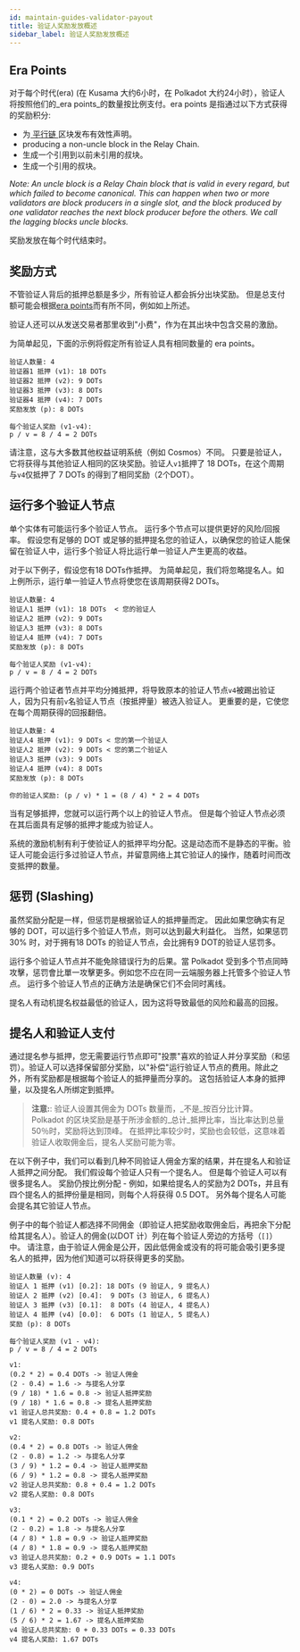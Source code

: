 ```yaml
---
id: maintain-guides-validator-payout
title: 验证人奖励发放概述
sidebar_label: 验证人奖励发放概述
---
```


## Era Points

对于每个时代(era) (在 Kusama 大约6小时，在 Polkadot 大约24小时），验证人将按照他们的_era points_的数量按比例支付。era points 是指通过以下方式获得的奖励积分:

- 为[ 平行链 ](learn-parachains)区块发布有效性声明。
- producing a non-uncle block in the Relay Chain.
- 生成一个引用到以前未引用的叔块。
- 生成一个引用的叔块。

_Note: An uncle block is a Relay Chain block that is valid in every regard, but which failed to become canonical. This can happen when two or more validators are block producers in a single slot, and the block produced by one validator reaches the next block producer before the others. We call the lagging blocks uncle blocks._

奖励发放在每个时代结束时。

## 奖励方式

不管验证人背后的抵押总额是多少，所有验证人都会拆分出块奖励。 但是总支付额可能会根据[era points](#era-points)而有所不同，例如如上所述。

验证人还可以从发送交易者那里收到"小费"，作为在其出块中包含交易的激励。

为简单起见，下面的示例将假定所有验证人具有相同数量的 era points。

```
验证人数量: 4
验证器1 抵押 (v1): 18 DOTs
验证器2 抵押 (v2): 9 DOTs
验证器3 抵押 (v3): 8 DOTs
验证器4 抵押 (v4): 7 DOTs
奖励发放 (p): 8 DOTs

每个验证人奖励 (v1-v4):
p / v = 8 / 4 = 2 DOTs
```

请注意，这与大多数其他权益证明系统（例如 Cosmos）不同。 只要是验证人，它将获得与其他验证人相同的区块奖励。验证人` v1 `抵押了 18 DOTs，在这个周期与` v4 `仅抵押了 7 DOTs 的得到了相同奖励（2个DOT）。

## 运行多个验证人节点

单个实体有可能运行多个验证人节点。 运行多个节点可以提供更好的风险/回报率。 假设您有足够的 DOT 或足够的抵押提名您的验证人，以确保您的验证人能保留在验证人中，运行多个验证人将比运行单一验证人产生更高的收益。

对于以下例子，假设您有18 DOTs作抵押。 为简单起见，我们将忽略提名人。如上例所示，运行单一验证人节点将使您在该周期获得2 DOTs。

```
验证人数量: 4
验证人1 抵押 (v1): 18 DOTs  < 您的验证人
验证人2 抵押 (v2): 9 DOTs
验证人3 抵押 (v3): 8 DOTs
验证人4 抵押 (v4): 7 DOTs
奖励发放 (p): 8 DOTs

每个验证人奖励 (v1-v4):
p / v = 8 / 4 = 2 DOTs
```

运行两个验证者节点并平均分摊抵押，将导致原本的验证人节点` v4 `被踢出验证人，因为只有前` v `名验证人节点（按抵押量）被选入验证人。 更重要的是，它使您在每个周期获得的回报翻倍。

```
验证人数量: 4
验证人4 抵押 (v1): 9 DOTs < 您的第一个验证人
验证人2 抵押 (v2): 9 DOTs < 您的第二个验证人
验证人3 抵押 (v3): 9 DOTs
验证人4 抵押 (v4): 8 DOTs
奖励发放 (p): 8 DOTs

你的验证人奖励: (p / v) * 1 = (8 / 4) * 2 = 4 DOTs
```

当有足够抵押，您就可以运行两个以上的验证人节点。 但是每个验证人节点必须在其后面具有足够的抵押才能成为验证人。

系统的激励机制有利于使验证人的抵押平均分配。这是动态而不是静态的平衡。验证人可能会运行多过验证人节点，并留意网络上其它验证人的操作，随着时间而改变抵押的数量。

## 惩罚 (Slashing)

虽然奖励分配是一样，但惩罚是根据验证人的抵押量而定。 因此如果您确实有足够的 DOT，可以运行多个验证人节点，则可以达到最大利益化。 当然，如果惩罚 30% 时，对于拥有18 DOTs 的验证人节点，会比拥有9 DOT的验证人惩罚多。

运行多个验证人节点并不能免除错误行为的后果。當 Polkadot 受到多个节点同時攻擊，惩罚會比單一攻擊更多。例如您不应在同一云端服务器上托管多个验证人节点。 运行多个验证人节点的正确方法是确保它们不会同时离线。

提名人有动机提名权益最低的验证人，因为这将导致最低的风险和最高的回报。

## 提名人和验证人支付

通过提名参与抵押，您无需要运行节点即可"投票"喜欢的验证人并分享奖励（和惩罚）。验证人可以选择保留部分奖励，以"补偿"运行验证人节点的费用。除此之外，所有奖励都是根据每个验证人的抵押量而分享的。 这包括验证人本身的抵押量，以及提名人所绑定到抵押。

> **注意:**: 验证人设置其佣金为 DOTs 数量而，_不是_按百分比计算。 Polkadot 的区块奖励是基于所涉金额的_总计_抵押比率，当比率达到总量50％时，奖励将达到顶峰。 在抵押比率较少时，奖励也会较低，这意味着验证人收取佣金后，提名人奖励可能为零。

在以下例子中，我们可以看到几种不同验证人佣金方案的结果，并在提名人和验证人抵押之间分配。 我们假设每个验证人只有一个提名人。 但是每个验证人可以有很多提名人。 奖励仍按比例分配 - 例如，如果给提名人的奖励为2 DOTs，并且有四个提名人的抵押份量是相同，则每个人将获得 0.5 DOT。 另外每个提名人可能会提名其它验证人节点。

例子中的每个验证人都选择不同佣金（即验证人把奖励收取佣金后，再把余下分配给其提名人）。验证人的佣金(以DOT 计）列在每个验证人旁边的方括号（` [] `）中。 请注意，由于验证人佣金是公开，因此低佣金或没有的将可能会吸引更多提名人的抵押，因为他们知道可以将获得更多的奖励。

```
验证人数量 (v): 4
验证人 1 抵押 (v1) [0.2]: 18 DOTs (9 验证人, 9 提名人)
验证人 2 抵押 (v2) [0.4]:  9 DOTs (3 验证人, 6 提名人)
验证人 3 抵押 (v3) [0.1]:  8 DOTs (4 验证人, 4 提名人)
验证人 4 抵押 (v4) [0.0]:  6 DOTs (1 验证人, 5 提名人)
奖励 (p): 8 DOTs

每个验证人奖励 (v1 - v4):
p / v = 8 / 4 = 2 DOTs

v1:
(0.2 * 2) = 0.4 DOTs -> 验证人佣金
(2 - 0.4) = 1.6 -> 与提名人分享
(9 / 18) * 1.6 = 0.8 -> 验证人抵押奖励
(9 / 18) * 1.6 = 0.8 -> 提名人抵押奖励
v1 验证人总共奖励: 0.4 + 0.8 = 1.2 DOTs
v1 提名人奖励: 0.8 DOTs

v2:
(0.4 * 2) = 0.8 DOTs -> 验证人佣金
(2 - 0.8) = 1.2 -> 与提名人分享
(3 / 9) * 1.2 = 0.4 -> 验证人抵押奖励
(6 / 9) * 1.2 = 0.8 -> 提名人抵押奖励
v2 验证人总共奖励: 0.8 + 0.4 = 1.2 DOTs
v2 提名人奖励: 0.8 DOTs

v3:
(0.1 * 2) = 0.2 DOTs -> 验证人佣金
(2 - 0.2) = 1.8 -> 与提名人分享
(4 / 8) * 1.8 = 0.9 -> 验证人抵押奖励
(4 / 8) * 1.8 = 0.9 -> 提名人抵押奖励
v3 验证人总共奖励: 0.2 + 0.9 DOTs = 1.1 DOTs
v3 提名人奖励: 0.9 DOTs

v4:
(0 * 2) = 0 DOTs -> 验证人佣金
(2 - 0) = 2.0 -> 与提名人分享
(1 / 6) * 2 = 0.33 -> 验证人抵押奖励
(5 / 6) * 2 = 1.67 -> 提名人抵押奖励
v4 验证人总共奖励: 0 + 0.33 DOTs = 0.33 DOTs
v4 提名人奖励: 1.67 DOTs
```
